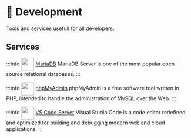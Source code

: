 # 🚀 Development

Tools and services usefull for all developers. 

## Services
:::info [<img src="/mariadb-icon.png" width="35" height="35" style="display:inline-block; vertical-align: middle;">](./services/mariadb) ‎ ‎ [MariaDB](./services/mariadb)
MariaDB Server is one of the most popular open source relational databases.
:::

:::info [<img src="/phpmyadmin-icon.png" width="35" height="35" style="display:inline-block; vertical-align: middle;">](./services/phpmyadmin) ‎ ‎ [phpMyAdmin](./services/phpmyadmin)
phpMyAdmin is a free software tool written in PHP, intended to handle the administration of MySQL over the Web. 
:::

:::info [<img src="/vs-code-icon.png" width="35" height="35" style="display:inline-block; vertical-align: middle;">](./services/vs-code) ‎ ‎ [VS Code Server](./services/vs-code)
Visual Studio Code is a code editor redefined and optimized for building and debugging modern web and cloud applications.
:::